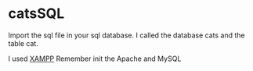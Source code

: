 # catsSQL
Import the sql file in your sql database. I called the database cats and the table cat.

I used [XAMPP](https://www.apachefriends.org/es/download.html)
Remember init the Apache and MySQL
